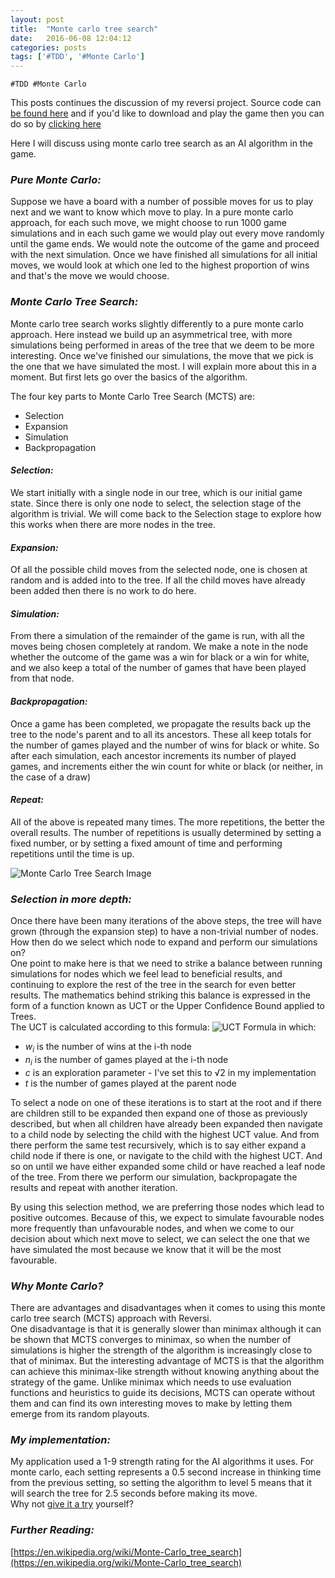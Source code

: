 ```yaml
---
layout: post
title:  "Monte carlo tree search"
date:   2016-06-08 12:04:12
categories: posts
tags: ['#TDD', '#Monte Carlo']
---
```

`#TDD #Monte Carlo`

This posts continues the discussion of my reversi project. Source code can [be found here](https://github.com/alan-conway/Reversi) and if you'd like to download and play the game then you can do so by [clicking here](https://ci.appveyor.com/api/projects/alan-conway/reversi/artifacts/Reversi.zip?branch=master&job=Configuration%3A+Release)

Here I will discuss using monte carlo tree search as an AI algorithm in the game.  

### _Pure Monte Carlo:_  
Suppose we have a board with a number of possible moves for us to play next and we want to know which move to play. In a pure monte carlo approach, for each such move, we might choose to run 1000 game simulations and in each such game we would play out every move randomly until the game ends. We would note the outcome of the game and proceed with the next simulation. Once we have finished all simulations for all initial moves, we would look at which one led to the highest proportion of wins and that's the move we would choose.

### _Monte Carlo Tree Search:_
Monte carlo tree search works slightly differently to a pure monte carlo approach. Here instead we build up an asymmetrical tree, with more simulations being performed in areas of the tree that we deem to be more interesting. Once we've finished our simulations, the move that we pick is the one that we have simulated the most. I will explain more about this in a moment. But first lets go over the basics of the algorithm.

The four key parts to Monte Carlo Tree Search (MCTS) are:

- Selection
- Expansion
- Simulation
- Backpropagation


#### _Selection:_   
We start initially with a single node in our tree, which is our initial game state. Since there is only one node to select, the selection stage of the algorithm is trivial. We will come back to the Selection stage to explore how this works when there are more nodes in the tree.    

#### _Expansion:_  
Of all the possible child moves from the selected node, one is chosen at random and is added into to the tree. If all the child moves have already been added then there is no work to do here.  

#### _Simulation:_   
From there a simulation of the remainder of the game is run, with all the moves being chosen completely at random. We make a note in the node whether the outcome of the game was a win for black or a win for white, and we also keep a total of the number of games that have been played from that node.  

#### _Backpropagation:_  
Once a game has been completed, we propagate the results back up the tree to the node's parent and to all its ancestors. These all keep totals for the number of games played and the number of wins for black or white. So after each simulation, each ancestor increments its number of played games, and increments either the win count for white or black (or neither, in the case of a draw)  

#### _Repeat:_  
All of the above is repeated many times. The more repetitions, the better the overall results. The number of repetitions is usually determined by setting a fixed number, or by setting a fixed amount of time and performing repetitions until the time is up.  

![Monte Carlo Tree Search Image](https://upload.wikimedia.org/wikipedia/commons/b/b3/MCTS_%28English%29.svg)

### _Selection in more depth:_
Once there have been many iterations of the above steps, the tree will have grown (through the expansion step) to have a non-trivial number of nodes. How then do we select which node to expand and perform our simulations on?  
One point to make here is that we need to strike a balance between running simulations for nodes which we feel lead to beneficial results, and continuing to explore the rest of the tree in the search for even better results. The mathematics behind striking this balance is expressed in the form of a function known as UCT or the Upper Confidence Bound applied to Trees.  
The UCT is calculated according to this formula:		 ![UCT Formula](https://en.wikipedia.org/api/rest_v1/media/math/render/svg/4d380bf26dc9feb4d3cb45c58adb1027cd575479) 		in which:  
- _w<sub>i</sub>_ is the number of wins at the i-th node
- _n<sub>i</sub>_ is the number of games played at the i-th node
- _c_ is an exploration parameter - I've set this to √2 in my implementation
- _t_ is the number of games played at the parent node

To select a node on one of these iterations is to start at the root and if there are children still to be expanded then expand one of those as previously described, but when all children have already been expanded then navigate to a child node by selecting the child with the highest UCT value. And from there perform the same test recursively, which is to say either expand a child node if there is one, or navigate to the child with the highest UCT. And so on until we have either expanded some child or have reached a leaf node of the tree. From there we perform our simulation, backpropagate the results and repeat with another iteration.  

By using this selection method, we are preferring those nodes which lead to positive outcomes. Because of this, we expect to simulate favourable nodes more frequently than unfavourable nodes, and when we come to our decision about which next move to select, we can select the one that we have simulated the most because we know that it will be the most favourable.

### _Why Monte Carlo?_
There are advantages and disadvantages when it comes to using this monte carlo tree search (MCTS) approach with Reversi.  
One disadvantage is that it is generally slower than minimax although it can be shown that MCTS converges to minimax, so when the number of simulations is higher the strength of the algorithm is increasingly close to that of minimax.
But the interesting advantage of MCTS is that the algorithm can achieve this minimax-like strength without knowing anything about the strategy of the game. Unlike minimax which needs to use evaluation functions and heuristics to guide its decisions, MCTS can operate without them and can find its own interesting moves to make by letting them emerge from its random playouts.

### _My implementation:_
My application used a 1-9 strength rating for the AI algorithms it uses. For monte carlo, each setting represents a 0.5 second increase in thinking time from the previous setting, so setting the algorithm to level 5 means that it will search the tree for 2.5 seconds before making its move.  
Why not [give it a try](https://ci.appveyor.com/api/projects/alan-conway/reversi/artifacts/Reversi.zip?branch=master&job=Configuration%3A+Release) yourself?

### _Further Reading:_
[https://en.wikipedia.org/wiki/Monte-Carlo_tree_search](https://en.wikipedia.org/wiki/Monte-Carlo_tree_search)
